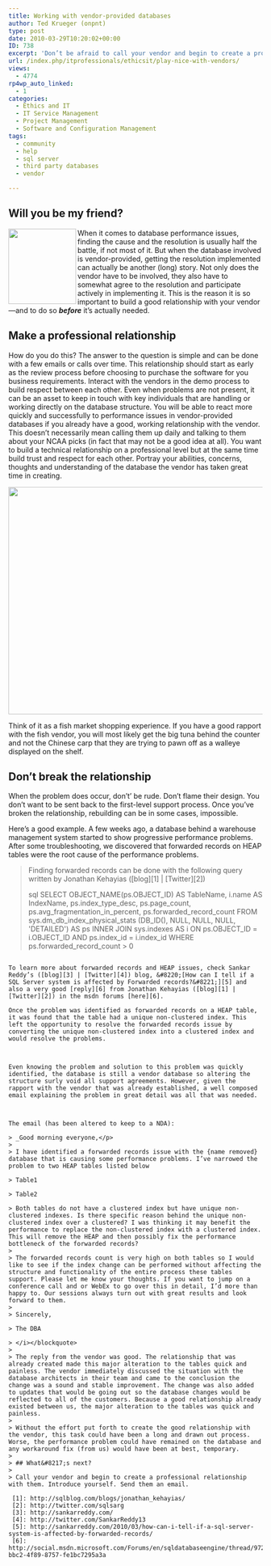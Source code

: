 ```yaml
---
title: Working with vendor-provided databases
author: Ted Krueger (onpnt)
type: post
date: 2010-03-29T10:20:02+00:00
ID: 738
excerpt: 'Don’t be afraid to call your vendor and begin to create a professional relationship with them.  Always work together to build on the systems that are working hard to keep both companies alive.'
url: /index.php/itprofessionals/ethicsit/play-nice-with-vendors/
views:
  - 4774
rp4wp_auto_linked:
  - 1
categories:
  - Ethics and IT
  - IT Service Management
  - Project Management
  - Software and Configuration Management
tags:
  - community
  - help
  - sql server
  - third party databases
  - vendor

---
```

## Will you be my friend?

<div class="image_block">
  <img src="/wp-content/uploads/blogs/ITProfessionals/friends.gif" alt="" title="" width="134" height="149" align="left" />
</div>

When it comes to database performance issues, finding the cause and the resolution is usually half the battle, if not most of it. But when the database involved is vendor-provided, getting the resolution implemented can actually be another (long) story. Not only does the vendor have to be involved, they also have to somewhat agree to the resolution and participate actively in implementing it. This is the reason it is so important to build a good relationship with your vendor—and to do so **_before_** it’s actually needed.



## Make a professional relationship

How do you do this? The answer to the question is simple and can be done with a few emails or calls over time. This relationship should start as early as the review process before choosing to purchase the software for you business requirements. Interact with the vendors in the demo process to build respect between each other. Even when problems are not present, it can be an asset to keep in touch with key individuals that are handling or working directly on the database structure. You will be able to react more quickly and successfully to performance issues in vendor-provided databases if you already have a good, working relationship with the vendor. This doesn’t necessarily mean calling them up daily and talking to them about your NCAA picks (in fact that may not be a good idea at all). You want to build a technical relationship on a professional level but at the same time build trust and respect for each other. Portray your abilities, concerns, thoughts and understanding of the database the vendor has taken great time in creating. 

<div class="image_block">
  <img src="/wp-content/uploads/blogs/ITProfessionals/fishmarket.gif" alt="" title="" width="600" height="450" />
</div>

Think of it as a fish market shopping experience. If you have a good rapport with the fish vendor, you will most likely get the big tuna behind the counter and not the Chinese carp that they are trying to pawn off as a walleye displayed on the shelf. 

## Don’t break the relationship

When the problem does occur, don’t’ be rude. Don’t flame their design. You don’t want to be sent back to the first-level support process. Once you’ve broken the relationship, rebuilding can be in some cases, impossible.
  

  
Here’s a good example. A few weeks ago, a database behind a warehouse management system started to show progressive performance problems. After some troubleshooting, we discovered that forwarded records on HEAP tables were the root cause of the performance problems.
  

  


> Finding forwarded records can be done with the following query written by Jonathan Kehayias ([blog][1] | [Twitter][2])</p> 
> 
> sql
SELECT 
>     OBJECT_NAME(ps.OBJECT_ID) AS TableName,
>     i.name AS IndexName,
>     ps.index_type_desc,
>     ps.page_count,
>     ps.avg_fragmentation_in_percent,
>     ps.forwarded_record_count
> FROM sys.dm_db_index_physical_stats (DB_ID(), NULL, NULL, NULL, 'DETAILED') AS ps
> INNER JOIN sys.indexes AS i 
>     ON ps.OBJECT_ID = i.OBJECT_ID 
>         AND ps.index_id = i.index_id
> WHERE ps.forwarded_record_count > 0
```

To learn more about forwarded records and HEAP issues, check Sankar Reddy’s ([blog][3] | [Twitter][4]) blog, &#8220;[How can I tell if a SQL Server system is affected by Forwarded records?&#8221;][5] and also a very good [reply][6] from Jonathan Kehayias ([blog][1] | [Twitter][2]) in the msdn forums [here][6].
  
Once the problem was identified as forwarded records on a HEAP table, it was found that the table had a unique non-clustered index. This left the opportunity to resolve the forwarded records issue by converting the unique non-clustered index into a clustered index and would resolve the problems.
  

  
Even knowing the problem and solution to this problem was quickly identified, the database is still a vendor database so altering the structure surly void all support agreements. However, given the rapport with the vendor that was already established, a well composed email explaining the problem in great detail was all that was needed.
  

  
The email (has been altered to keep to a NDA):

> _Good morning everyone,</p> 
> 
> I have identified a forwarded records issue with the {name removed} database that is causing some performance problems. I’ve narrowed the problem to two HEAP tables listed below
  
> Table1
  
> Table2
  
> Both tables do not have a clustered index but have unique non-clustered indexes. Is there specific reason behind the unique non-clustered index over a clustered? I was thinking it may benefit the performance to replace the non-clustered index with a clustered index. This will remove the HEAP and then possibly fix the performance bottleneck of the forwarded records?
> 
> The forwarded records count is very high on both tables so I would like to see if the index change can be performed without affecting the structure and functionality of the entire process these tables support. Please let me know your thoughts. If you want to jump on a conference call and or WebEx to go over this in detail, I’d more than happy to. Our sessions always turn out with great results and look forward to them.
> 
> Sincerely,
  
> The DBA
  
> </i></blockquote> 
> 
> The reply from the vendor was good. The relationship that was already created made this major alteration to the tables quick and painless. The vendor immediately discussed the situation with the database architects in their team and came to the conclusion the change was a sound and stable improvement. The change was also added to updates that would be going out so the database changes would be reflected to all of the customers. Because a good relationship already existed between us, the major alteration to the tables was quick and painless. 
> 
> Without the effort put forth to create the good relationship with the vendor, this task could have been a long and drawn out process. Worse, the performance problem could have remained on the database and any workaround fix (from us) would have been at best, temporary. 
> 
> ## What&#8217;s next?
> 
> Call your vendor and begin to create a professional relationship with them. Introduce yourself. Send them an email.

 [1]: http://sqlblog.com/blogs/jonathan_kehayias/
 [2]: http://twitter.com/sqlsarg
 [3]: http://sankarreddy.com/
 [4]: http://twitter.com/SankarReddy13
 [5]: http://sankarreddy.com/2010/03/how-can-i-tell-if-a-sql-server-system-is-affected-by-forwarded-records/
 [6]: http://social.msdn.microsoft.com/Forums/en/sqldatabaseengine/thread/972f68d2-bbc2-4f89-8757-fe1bc7295a3a